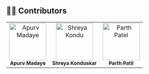 ## 👨‍💻 Contributors

<table>
  <tr>
    <td align="center">
      <a href="https://github.com/apurvmadaye](https://github.com/apuuuurv">
        <img src="https://avatars.githubusercontent.com/apurvmadaye" width="100px;" alt="Apurv Madaye"/><br />
        <sub><b>Apurv Madaye</b></sub>
      </a>
    </td>
    <td align="center">
      <a href="https://github.com/shreyaverse">
        <img src="https://avatars.githubusercontent.com/shreyakondu" width="100px;" alt="Shreya Kondu"/><br />
        <sub><b>Shreya Konduskar</b></sub>
      </a>
    </td>
    <td align="center">
      <a href="https://github.com/parthpatel">
        <img src="https://avatars.githubusercontent.com/parthpatel" width="100px;" alt="Parth Patel"/><br />
        <sub><b>Parth Patil</b></sub>
      </a>
    </td>
  </tr>
</table>

